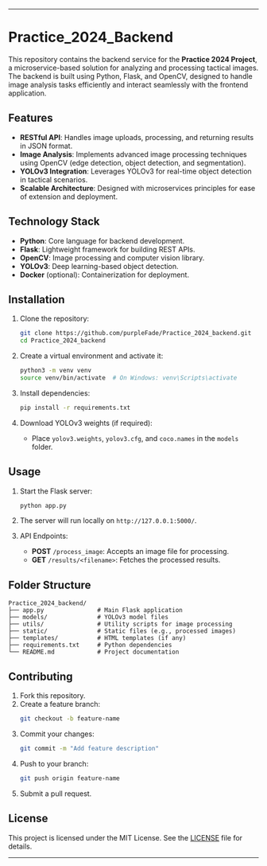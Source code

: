 
---

# Practice_2024_Backend

This repository contains the backend service for the **Practice 2024 Project**, a microservice-based solution for analyzing and processing tactical images. The backend is built using Python, Flask, and OpenCV, designed to handle image analysis tasks efficiently and interact seamlessly with the frontend application.

## Features

- **RESTful API**: Handles image uploads, processing, and returning results in JSON format.
- **Image Analysis**: Implements advanced image processing techniques using OpenCV (edge detection, object detection, and segmentation).
- **YOLOv3 Integration**: Leverages YOLOv3 for real-time object detection in tactical scenarios.
- **Scalable Architecture**: Designed with microservices principles for ease of extension and deployment.

## Technology Stack

- **Python**: Core language for backend development.
- **Flask**: Lightweight framework for building REST APIs.
- **OpenCV**: Image processing and computer vision library.
- **YOLOv3**: Deep learning-based object detection.
- **Docker** (optional): Containerization for deployment.

## Installation

1. Clone the repository:
   ```bash
   git clone https://github.com/purpleFade/Practice_2024_backend.git
   cd Practice_2024_backend
   ```

2. Create a virtual environment and activate it:
   ```bash
   python3 -m venv venv
   source venv/bin/activate  # On Windows: venv\Scripts\activate
   ```

3. Install dependencies:
   ```bash
   pip install -r requirements.txt
   ```

4. Download YOLOv3 weights (if required):
   - Place `yolov3.weights`, `yolov3.cfg`, and `coco.names` in the `models` folder.

## Usage

1. Start the Flask server:
   ```bash
   python app.py
   ```

2. The server will run locally on `http://127.0.0.1:5000/`.

3. API Endpoints:
   - **POST** `/process_image`: Accepts an image file for processing.
   - **GET** `/results/<filename>`: Fetches the processed results.

## Folder Structure

```
Practice_2024_backend/
├── app.py               # Main Flask application
├── models/              # YOLOv3 model files
├── utils/               # Utility scripts for image processing
├── static/              # Static files (e.g., processed images)
├── templates/           # HTML templates (if any)
├── requirements.txt     # Python dependencies
└── README.md            # Project documentation
```

## Contributing

1. Fork this repository.
2. Create a feature branch:
   ```bash
   git checkout -b feature-name
   ```
3. Commit your changes:
   ```bash
   git commit -m "Add feature description"
   ```
4. Push to your branch:
   ```bash
   git push origin feature-name
   ```
5. Submit a pull request.

## License

This project is licensed under the MIT License. See the [LICENSE](LICENSE) file for details.

---
